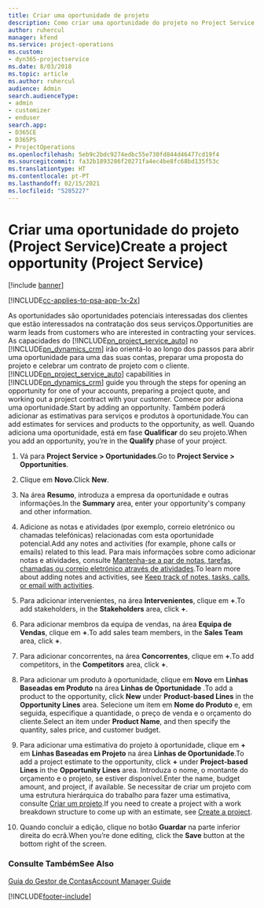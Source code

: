 ```yaml
---
title: Criar uma oportunidade de projeto
description: Como criar uma oportunidade do projeto no Project Service
author: ruhercul
manager: kfend
ms.service: project-operations
ms.custom:
- dyn365-projectservice
ms.date: 8/03/2018
ms.topic: article
ms.author: ruhercul
audience: Admin
search.audienceType:
- admin
- customizer
- enduser
search.app:
- D365CE
- D365PS
- ProjectOperations
ms.openlocfilehash: 5eb9c2bdc9274edbc55e730fd844d46477cd19f4
ms.sourcegitcommit: fa32b1893286f20271fa4ec4be8fc68bd135f53c
ms.translationtype: HT
ms.contentlocale: pt-PT
ms.lasthandoff: 02/15/2021
ms.locfileid: "5285227"
---
```

# <a name="create-a-project-opportunity-project-service"></a><span data-ttu-id="b9bce-103">Criar uma oportunidade do projeto (Project Service)</span><span class="sxs-lookup"><span data-stu-id="b9bce-103">Create a project opportunity (Project Service)</span></span>

[!include [banner](../includes/psa-now-project-operations.md)]

[!INCLUDE[cc-applies-to-psa-app-1x-2x](../includes/cc-applies-to-psa-app-1x-2x.md)]

<span data-ttu-id="b9bce-104">As oportunidades são oportunidades potenciais interessadas dos clientes que estão interessados na contratação dos seus serviços.</span><span class="sxs-lookup"><span data-stu-id="b9bce-104">Opportunities are warm leads from customers who are interested in contracting your services.</span></span> <span data-ttu-id="b9bce-105">As capacidades do [!INCLUDE[pn_project_service_auto](../includes/pn-project-service-auto.md)] no [!INCLUDE[pn_dynamics_crm](../includes/pn-dynamics-crm.md)] irão orientá-lo ao longo dos passos para abrir uma oportunidade para uma das suas contas, preparar uma proposta do projeto e celebrar um contrato de projeto com o cliente.</span><span class="sxs-lookup"><span data-stu-id="b9bce-105">[!INCLUDE[pn_project_service_auto](../includes/pn-project-service-auto.md)] capabilities in [!INCLUDE[pn_dynamics_crm](../includes/pn-dynamics-crm.md)] guide you through the steps for opening an opportunity for one of your accounts, preparing a project quote, and working out a project contract with your customer.</span></span> <span data-ttu-id="b9bce-106">Comece por adiciona uma oportunidade.</span><span class="sxs-lookup"><span data-stu-id="b9bce-106">Start by adding an opportunity.</span></span> <span data-ttu-id="b9bce-107">Também poderá adicionar as estimativas para serviços e produtos à oportunidade.</span><span class="sxs-lookup"><span data-stu-id="b9bce-107">You can add estimates for services and products to the opportunity, as well.</span></span> <span data-ttu-id="b9bce-108">Quando adiciona uma oportunidade, está em fase **Qualificar** do seu projeto.</span><span class="sxs-lookup"><span data-stu-id="b9bce-108">When you add an opportunity, you’re in the **Qualify** phase of your project.</span></span>  
  
1.  <span data-ttu-id="b9bce-109">Vá para **Project Service > Oportunidades**.</span><span class="sxs-lookup"><span data-stu-id="b9bce-109">Go to **Project Service > Opportunities**.</span></span>  
  
2.  <span data-ttu-id="b9bce-110">Clique em **Novo**.</span><span class="sxs-lookup"><span data-stu-id="b9bce-110">Click **New**.</span></span>  
  
3.  <span data-ttu-id="b9bce-111">Na área **Resumo**, introduza a empresa da oportunidade e outras informações.</span><span class="sxs-lookup"><span data-stu-id="b9bce-111">In the **Summary** area, enter your opportunity's company and other information.</span></span>  
  
4.  <span data-ttu-id="b9bce-112">Adicione as notas e atividades (por exemplo, correio eletrónico ou chamadas telefónicas) relacionadas com esta oportunidade potencial.</span><span class="sxs-lookup"><span data-stu-id="b9bce-112">Add any notes and activities (for example, phone calls or emails) related to this lead.</span></span> <span data-ttu-id="b9bce-113">Para mais informações sobre como adicionar notas e atividades, consulte [Mantenha-se a par de notas, tarefas, chamadas ou correio eletrónico através de atividades](https://docs.microsoft.com/dynamics365/customerengagement/on-premises/basics/work-with-activities).</span><span class="sxs-lookup"><span data-stu-id="b9bce-113">To learn more about adding notes and activities, see [Keep track of notes, tasks, calls, or email with activities](https://docs.microsoft.com/dynamics365/customerengagement/on-premises/basics/work-with-activities).</span></span>  
  
5.  <span data-ttu-id="b9bce-114">Para adicionar intervenientes, na área **Intervenientes**, clique em **+**.</span><span class="sxs-lookup"><span data-stu-id="b9bce-114">To add stakeholders, in the **Stakeholders** area, click **+**.</span></span>  
  
6.  <span data-ttu-id="b9bce-115">Para adicionar membros da equipa de vendas, na área **Equipa de Vendas**, clique em **+**.</span><span class="sxs-lookup"><span data-stu-id="b9bce-115">To add sales team members, in the **Sales Team** area, click **+**.</span></span>  
  
7.  <span data-ttu-id="b9bce-116">Para adicionar concorrentes, na área **Concorrentes**, clique em **+**.</span><span class="sxs-lookup"><span data-stu-id="b9bce-116">To add competitors, in the **Competitors** area, click **+**.</span></span>  
  
8.  <span data-ttu-id="b9bce-117">Para adicionar um produto à oportunidade, clique em **Novo** em **Linhas Baseadas em Produto** na área **Linhas de Oportunidade** .</span><span class="sxs-lookup"><span data-stu-id="b9bce-117">To add a product to the opportunity, click **New** under **Product-based Lines** in the **Opportunity Lines** area.</span></span> <span data-ttu-id="b9bce-118">Selecione um item em **Nome do Produto** e, em seguida, especifique a quantidade, o preço de venda e o orçamento do cliente.</span><span class="sxs-lookup"><span data-stu-id="b9bce-118">Select an item under **Product Name**, and then specify the quantity, sales price, and customer budget.</span></span>  
  
9. <span data-ttu-id="b9bce-119">Para adicionar uma estimativa do projeto à oportunidade, clique em **+** em **Linhas Baseadas em Projeto** na área **Linhas de Oportunidade**.</span><span class="sxs-lookup"><span data-stu-id="b9bce-119">To add a project estimate to the opportunity, click **+** under **Project-based Lines** in the **Opportunity Lines** area.</span></span> <span data-ttu-id="b9bce-120">Introduza o nome, o montante do orçamento e o projeto, se estiver disponível.</span><span class="sxs-lookup"><span data-stu-id="b9bce-120">Enter the name, budget amount, and project, if available.</span></span> <span data-ttu-id="b9bce-121">Se necessitar de criar um projeto com uma estrutura hierárquica do trabalho para fazer uma estimativa, consulte [Criar um projeto](../psa/create-project.md).</span><span class="sxs-lookup"><span data-stu-id="b9bce-121">If you need to create a project with a work breakdown structure to come up with an estimate, see [Create a project](../psa/create-project.md).</span></span>  
  
10. <span data-ttu-id="b9bce-122">Quando concluir a edição, clique no botão **Guardar** na parte inferior direita do ecrã.</span><span class="sxs-lookup"><span data-stu-id="b9bce-122">When you’re done editing, click the **Save** button at the bottom right of the screen.</span></span>  
  
### <a name="see-also"></a><span data-ttu-id="b9bce-123">Consulte Também</span><span class="sxs-lookup"><span data-stu-id="b9bce-123">See Also</span></span>  
 [<span data-ttu-id="b9bce-124">Guia do Gestor de Contas</span><span class="sxs-lookup"><span data-stu-id="b9bce-124">Account Manager Guide</span></span>](../psa/account-manager-guide.md)


[!INCLUDE[footer-include](../includes/footer-banner.md)]